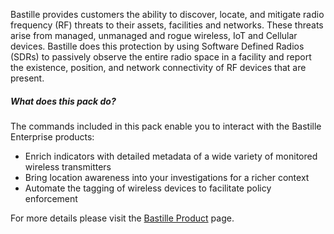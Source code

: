 Bastille provides customers the ability to discover, locate, and mitigate radio frequency (RF)
threats to their assets, facilities and networks. These threats arise from managed, unmanaged and
rogue wireless, IoT and Cellular devices. Bastille does this protection by using Software Defined
Radios (SDRs) to passively observe the entire radio space in a facility and report the existence,
position, and network connectivity of RF devices that are present.

##### What does this pack do?

The commands included in this pack enable you to interact with the Bastille Enterprise products:

- Enrich indicators with detailed metadata of a wide variety of monitored wireless transmitters
- Bring location awareness into your investigations for a richer context
- Automate the tagging of wireless devices to facilitate policy enforcement

For more details please visit the [Bastille Product](https://www.bastille.net/product) page.
